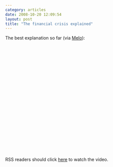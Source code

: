 ```yaml
---
category: articles
date: 2008-10-20 12:09:54
layout: post
title: "The financial crisis explained"
---
```


<p>The best explanation so far (via <a href="http://www.simplicidade.org/notes/">Melo</a>):</p><object width="425" height="344"><param name="movie" value="http://www.youtube.com/v/eb_R1-PqRrw&hl=en&fs=1"></param><param name="allowFullScreen" value="true"></param><embed src="http://www.youtube.com/v/eb_R1-PqRrw&hl=en&fs=1" type="application/x-shockwave-flash" allowfullscreen="true" width="425" height="344"></embed></object><p>RSS readers should click <a href="http://joaobordalo.com/articles/2008/10/20/the-financial-crisis-explained">here</a> to watch the video.</p>
